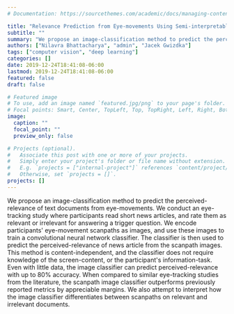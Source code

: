 ```yaml
---
# Documentation: https://sourcethemes.com/academic/docs/managing-content/

title: "Relevance Prediction from Eye-movements Using Semi-interpretable Convolutional Neural Networks"
subtitle: ""
summary: "We propose an image-classification method to predict the perceived-relevance of text documents from eye-movements. We conduct an eye-tracking study where participants read short news articles, and rate them as relevant or irrelevant for answering a trigger question. We encode participants' eye-movement scanpaths as images, and use these images to train a convolutional neural network classifier. The classifier is then used to predict the perceived-relevance of news article from the scanpath images. This method is content-independent, and the classifier does not require knowledge of the screen-content, or the participant's information-task. Even with little data, the image classifier can predict perceived-relevance with up to 80% accuracy. When compared to similar eye-tracking studies from the literature, the scanpath image classifier outperforms previously reported metrics by appreciable margins. We also attempt to interpret how the image classifier differentiates between scanpaths on relevant and irrelevant documents."
authors: ["Nilavra Bhattacharya", "admin", "Jacek Gwizdka"]
tags: ["computer vision", "deep learning"]
categories: []
date: 2019-12-24T18:41:08-06:00
lastmod: 2019-12-24T18:41:08-06:00
featured: false
draft: false

# Featured image
# To use, add an image named `featured.jpg/png` to your page's folder.
# Focal points: Smart, Center, TopLeft, Top, TopRight, Left, Right, BottomLeft, Bottom, BottomRight.
image:
  caption: ""
  focal_point: ""
  preview_only: false

# Projects (optional).
#   Associate this post with one or more of your projects.
#   Simply enter your project's folder or file name without extension.
#   E.g. `projects = ["internal-project"]` references `content/project/deep-learning/index.md`.
#   Otherwise, set `projects = []`.
projects: []
---
```

We propose an image-classification method to predict the perceived-relevance of text documents from eye-movements. We conduct an eye-tracking study where participants read short news articles, and rate them as relevant or irrelevant for answering a trigger question. We encode participants' eye-movement scanpaths as images, and use these images to train a convolutional neural network classifier. The classifier is then used to predict the perceived-relevance of news article from the scanpath images. This method is content-independent, and the classifier does not require knowledge of the screen-content, or the participant's information-task. Even with little data, the image classifier can predict perceived-relevance with up to 80% accuracy. When compared to similar eye-tracking studies from the literature, the scanpath image classifier outperforms previously reported metrics by appreciable margins. We also attempt to interpret how the image classifier differentiates between scanpaths on relevant and irrelevant documents.